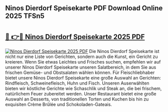 ## Ninos Dierdorf Speisekarte PDF Download Online 2025 TFSn5

# <h2><a href="http://gc7pyi.nevu.top/?p=Ninos+Dierdorf+Speisekarte">🔗 👉🔴 Ninos Dierdorf Speisekarte 2025 PDF</a></h2>

[![Ninos Dierdorf Speisekarte 2025 PDF](https://i.imgur.com/dBaPXMq.png)](http://gc7pyi.nevu.top/?p=Ninos+Dierdorf+Speisekarte)
Die Ninos Dierdorf Speisekarte ist nicht nur eine Liste von Gerichten, sondern auch die Kunst, ein Gericht zu kreieren. Wenn Sie etwas Leichtes und Frisches suchen, empfehlen wir auf unserer Ninos Dierdorf Speisekarte unseren Salatbereich, in dem Sie aus frischen Gemüse- und Obstsalaten wählen können. Für Fleischliebhaber bietet unsere Ninos Dierdorf Speisekarte eine große Auswahl an Gerichten: Rindfleisch, Schweinefleisch, Huhn und Fisch. Unseren Auserwählten bieten wir köstliche Gerichte wie Schaschlik und Steak an, die bei frischem, natürlichem Feuer zubereitet werden. Unser Restaurant bietet eine große Auswahl an Desserts, von traditionellen Torten und Kuchen bis hin zu exquisiten Crème Brûlée und Schokoladen-Gateais.
